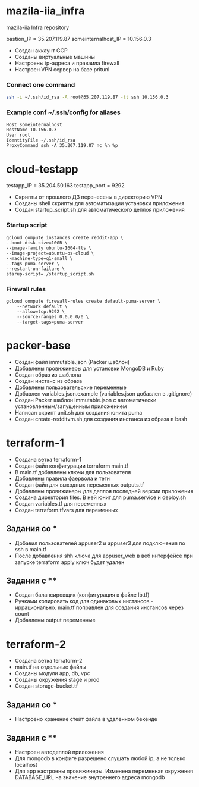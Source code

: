 # mazila-iia_infra
mazila-iia Infra repository

bastion_IP = 35.207.119.87
someinternalhost_IP = 10.156.0.3

+ Создан аккаунт GCP
+ Созданы виртуальные машины
+ Настроены ip-адреса и праваила firewall
+ Настроен VPN сервер на базе pritunl

### Connect one command

```bash
ssh -i ~/.ssh/id_rsa -A root@35.207.119.87 -tt ssh 10.156.0.3
```
### Example conf ~/.ssh/config for aliases

```
Host someinternalhost
HostName 10.156.0.3
User root
IdentityFile ~/.ssh/id_rsa
ProxyCommand ssh -A 35.207.119.87 nc %h %p
```

# cloud-testapp
testapp_IP = 35.204.50.163
testapp_port = 9292

+ Скрипты от прошлого ДЗ перенесены в директорию VPN
+ Созданы shell скрипты для автоматизации установки приложения
+ Создан startup_script.sh для автоматического деплоя приложения

### Startup script

```
gcloud compute instances create reddit-app \
--boot-disk-size=10GB \
--image-family ubuntu-1604-lts \
--image-project=ubuntu-os-cloud \
--machine-type=g1-small \
--tags puma-server \
--restart-on-failure \
starup-script=./startup_script.sh
```

### Firewall rules

```
gcloud compute firewall-rules create default-puma-server \
    --network default \
    --allow=tcp:9292 \
    --source-ranges 0.0.0.0/0 \
    --target-tags=puma-server
```

# packer-base

+ Создан файл immutable.json (Packer шаблон)
+ Добавлены провижинеры для установки MongoDB и Ruby
+ Создан образ из шаблона
+ Создан инстанс из образа
+ Добавлены пользовательские переменные
+ Добавлен variables.json.example (variables.json добавлен в .gitignore)
+ Создан Packer шаблон immutable.json с автоматически установленным/запущенным приложением
+ Написан скрипт unit.sh для создания юнита puma
+ Создан create-redditvm.sh для создания инстанса из образа в bash


# terraform-1

+ Создана ветка terraform-1
+ Создан файл конфигурации terraform main.tf
+ В main.tf добавлены ключи для пользователя
+ Добавлены правила фаервола и теги
+ Создан файл для выходных переменных outputs.tf
+ Добавлены провижинеры для деплоя последней версии приложения
+ Создана директория files. В ней юнит для puma.service и deploy.sh
+ Создан variables.tf для переменных
+ Создан terraform.tfvars для переменных

##  Задания со *

+ Добавил пользователей appuser2 и appuser3 для подключения по ssh в main.tf
+ После добавления shh ключа для appuser_web в веб интерфейсе при запуске terraform apply ключ будет удален

## Задания c **

+ Создан балансировщик (конфигурация в файле lb.tf)
+ Ручками копировать код для одинаковых инстансов - иррационально. main.tf поправлен для создания инстансов через count
+ Добавлены output переменные


# terraform-2

+ Создана ветка terraform-2
+ main.tf на отдельные файлы
+ Созданы модули app, db, vpc
+ Созданы окружения stage и prod
+ Создан storage-bucket.tf

##  Задания со *

+ Настроено хранение стейт файла в удаленном бекенде

## Задания c **

+ Настроен автодеплой приложения
+ Для mongodb в конфиге разрешено слушать любой ip, а не только localhost
+ Для app настроены провижинеры. Изменена переменная окружения DATABASE_URL на значение внутреннего адреса mongodb
